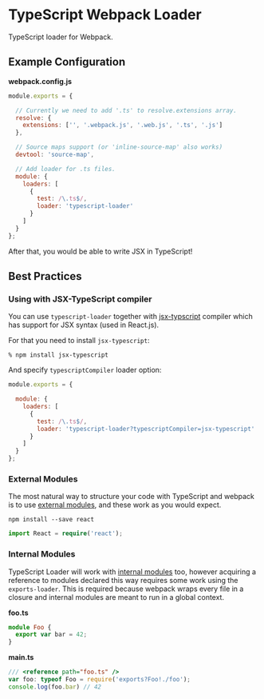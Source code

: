 # TypeScript Webpack Loader

TypeScript loader for Webpack.

## Example Configuration

**webpack.config.js**

```javascript
module.exports = {

  // Currently we need to add '.ts' to resolve.extensions array.
  resolve: {
    extensions: ['', '.webpack.js', '.web.js', '.ts', '.js']
  },

  // Source maps support (or 'inline-source-map' also works)
  devtool: 'source-map',

  // Add loader for .ts files.
  module: {
    loaders: [
      {
        test: /\.ts$/,
        loader: 'typescript-loader'
      }
    ]
  }
};
```

After that, you would be able to write JSX in TypeScript!

## Best Practices

### Using with JSX-TypeScript compiler

You can use `typescript-loader` together with
[jsx-typscript](https://github.com/fdecampredon/jsx-typescript) compiler which
has support for JSX syntax (used in React.js).

For that you need to install `jsx-typescript`:

    % npm install jsx-typescript

And specify `typescriptCompiler` loader option:

```javascript
module.exports = {

  module: {
    loaders: [
      {
        test: /\.ts$/,
        loader: 'typescript-loader?typescriptCompiler=jsx-typescript'
      }
    ]
  }
};
```

### External Modules

The most natural way to structure your code with TypeScript and webpack is to use [external modules](https://github.com/Microsoft/TypeScript/wiki/Modules#going-external), and these work as you would expect. 

```
npm install --save react
```

```typescript
import React = require('react');
```

### Internal Modules

TypeScript Loader will work with [internal modules](https://github.com/Microsoft/TypeScript/wiki/Modules#multi-file-internal-modules) too, however acquiring a reference to modules declared this way requires some work using the `exports-loader`. This is required because webpack wraps every file in a closure and internal modules are meant to run in a global context.

**foo.ts**
```typescript
module Foo {
  export var bar = 42;
}
```

**main.ts**
```typescript
/// <reference path="foo.ts" />
var foo: typeof Foo = require('exports?Foo!./foo');
console.log(foo.bar) // 42
```
